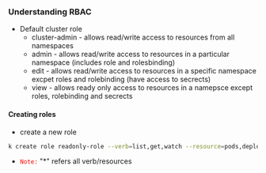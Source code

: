 ### Understanding RBAC
* Default cluster role
    * cluster-admin - allows read/write access to resources from all namespaces
    * admin - allows read/write access to resources in a particular namespace (includes role and rolesbinding)
    * edit - allows read/write access to resources in a specific namespace excpet roles and rolebinding (have access to secrects)
    * view - allows ready only access to resources in a namepsce except roles, rolebinding and secrects

#### Creating roles
* create a new role
```bash
k create role readonly-role --verb=list,get,watch --resource=pods,deployments,services
```

* <code style="color : red">Note:</code> "*" refers all verb/resources
